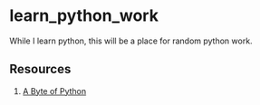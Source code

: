 learn_python_work
=================

While I learn python, this will be a place for random python work.

## Resources

1. [A Byte of Python](https://python.swaroopch.com/)
